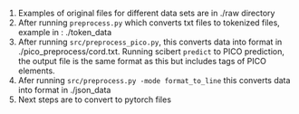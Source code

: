 1. Examples of original files for different data sets are in ./raw directory
2. After running `preprocess.py` which converts txt files to tokenized files, example in : ./token_data
3. After running `src/preprocess_pico.py`, this converts data into format in ./pico_preprocess/cord.txt. Running scibert `predict` to PICO prediction, the output file is the same format as this but includes tags of PICO elements. 
4. Afer running `src/preprocess.py -mode format_to_line` this converts data into format in ./json_data
5. Next steps are to convert to pytorch files 
